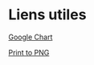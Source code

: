 # Liens utiles


[Google Chart](https://developers.google.com/chart "Documentation Google Chart")

[Print to PNG](https://developers.google.com/chart/interactive/docs/printing "Imprimer en png le graphique")